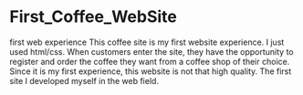 # First_Coffee_WebSite
first web experience
This coffee site is my first website experience. 
I just used html/css. 
When customers enter the site, they have the opportunity to register and order the coffee they want from a coffee shop of their choice.
Since it is my first experience, this website is not that high quality. The first site I developed myself in the web field.
